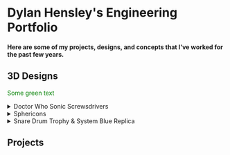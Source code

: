 # Dylan Hensley's Engineering Portfolio
#### Here are some of my projects, designs, and concepts that I've worked for the past few years.

## 3D Designs
<font color="green"> Some green text </font> <details><summary>Doctor Who Sonic Screwsdrivers</summary>
<img src="Doctor Who.png" width="1000">
</details>
<details><summary>Sphericons</summary>
<img src="Sphericons.png" width="1000">
</details>
<details><summary>Snare Drum Trophy & System Blue Replica</summary>
<img src="Snare Drum.png" width="1000">
</details>

## Projects
